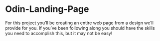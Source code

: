# Odin-Landing-Page

For this project you’ll be creating an entire web page from a design we’ll provide for you. If you’ve been following along you should have the skills you need to accomplish this, but it may not be easy!